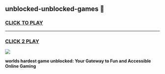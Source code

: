 
## unblocked-unblocked-games 👋
<h3>
<a href="https://premium.freeplayer.one?title=unblocked-unblocked-games&ref=14F">CLICK TO PLAY</a></h3>
<hr>

<h3>
<a href="https://premium.freeplayer.one?title=unblocked-unblocked-games&ref=14F">CLICK 2 PLAY</a>
  
</h3>

<a href="https://premium.freeplayer.one?title=unblocked-unblocked-games&ref=12F/"><img src="https://clearcache.store/games.png"></a>


**worlds hardest game unblocked: Your Gateway to Fun and Accessible Online Gaming**

